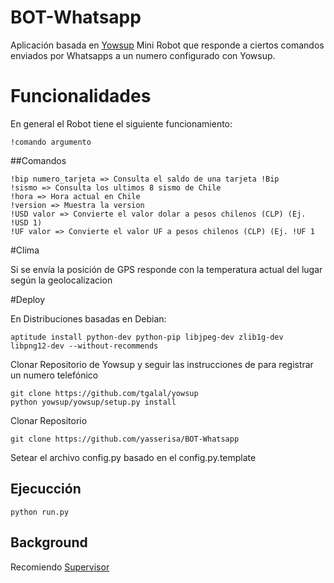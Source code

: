 # BOT-Whatsapp

Aplicación basada en [Yowsup](https://github.com/tgalal/yowsup/blob/master/README.md)
Mini Robot que responde a ciertos comandos enviados por Whatsapps a un numero configurado con Yowsup.

# Funcionalidades

En general el Robot tiene el siguiente funcionamiento:

```
!comando argumento
```

##Comandos
```
!bip numero_tarjeta => Consulta el saldo de una tarjeta !Bip
!sismo => Consulta los ultimos 8 sismo de Chile
!hora => Hora actual en Chile
!version => Muestra la version
!USD valor => Convierte el valor dolar a pesos chilenos (CLP) (Ej. !USD 1)
!UF valor => Convierte el valor UF a pesos chilenos (CLP) (Ej. !UF 1
```
#Clima

Si se envía la posición de GPS responde con la temperatura actual del lugar según la geolocalizacion

#Deploy

En Distribuciones basadas en Debian:

```
aptitude install python-dev python-pip libjpeg-dev zlib1g-dev libpng12-dev --without-recommends
```

Clonar Repositorio de Yowsup y seguir las instrucciones de para registrar un numero telefónico
```
git clone https://github.com/tgalal/yowsup
python yowsup/yowsup/setup.py install
```
Clonar Repositorio
```
git clone https://github.com/yasserisa/BOT-Whatsapp
```
Setear el archivo config.py basado en el config.py.template

## Ejecucción
```
python run.py
```

## Background

Recomiendo [Supervisor](http://supervisord.org/)
